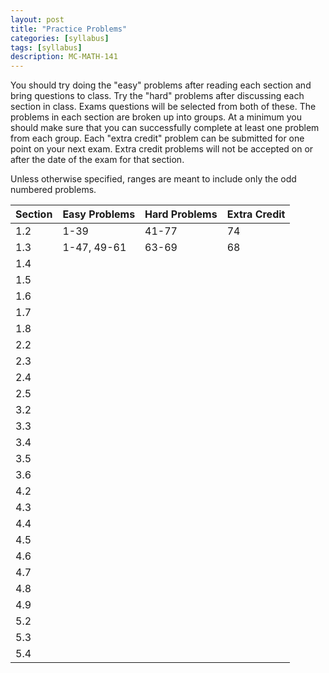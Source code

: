 ```yaml
---
layout: post
title: "Practice Problems"
categories: [syllabus]
tags: [syllabus]
description: MC-MATH-141
---
```


You should try doing the "easy" problems after reading each section and bring questions to class. Try the "hard" problems after discussing each section in class. Exams questions will be selected from both of these. The problems in each section are broken up into groups. At a minimum you should make sure that you can successfully complete at least one problem from each group. Each "extra credit" problem can be submitted for one point on your next exam. Extra credit problems will not be accepted on or after the date of the exam for that section.

Unless otherwise specified, ranges are meant to include only the odd numbered problems.

|Section|Easy Problems|Hard Problems|Extra Credit|
|:---|:---|:---|:---|
|1.2|1-39|41-77|74|
|1.3|1-47, 49-61|63-69|68|
|1.4||||
|1.5||||
|1.6||||
|1.7||||
|1.8||||
|2.2||||
|2.3||||
|2.4||||
|2.5||||
|3.2||||
|3.3||||
|3.4||||
|3.5||||
|3.6||||
|4.2||||
|4.3||||
|4.4||||
|4.5||||
|4.6||||
|4.7||||
|4.8||||
|4.9||||
|5.2||||
|5.3||||
|5.4||||
